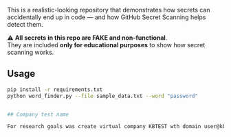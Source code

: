 This is a realistic-looking repository that demonstrates how secrets can accidentally end up in code — and how GitHub Secret Scanning helps detect them.

⚠️ **All secrets in this repo are FAKE and non-functional**.  
They are included **only for educational purposes** to show how secret scanning works.

## Usage

```bash
pip install -r requirements.txt
python word_finder.py --file sample_data.txt --word "password"


## Company test name

For research goals was create virtual company KBTEST wth domain user@kbtest.ru
